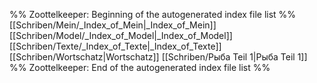 %% Zoottelkeeper: Beginning of the autogenerated index file list  %%
 [[Schriben/Mein/_Index_of_Mein|_Index_of_Mein]]
 [[Schriben/Model/_Index_of_Model|_Index_of_Model]]
 [[Schriben/Texte/_Index_of_Texte|_Index_of_Texte]]
 [[Schriben/Wortschatz|Wortschatz]]
 [[Schriben/Рыба Teil 1|Рыба Teil 1]]
%% Zoottelkeeper: End of the autogenerated index file list  %%
